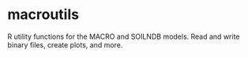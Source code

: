 macroutils
==========

R utility functions for the MACRO and SOILNDB models. Read and write 
binary files, create plots, and more.
